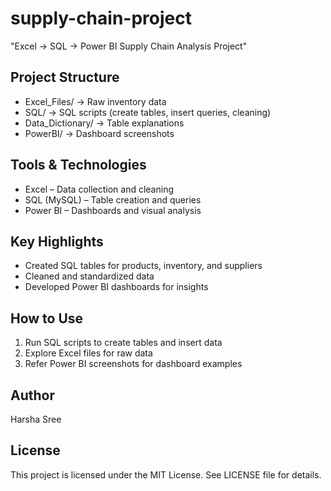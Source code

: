 # supply-chain-project
"Excel → SQL → Power BI Supply Chain Analysis Project"

## Project Structure
- Excel_Files/ → Raw inventory data
- SQL/ → SQL scripts (create tables, insert queries, cleaning)
- Data_Dictionary/ → Table explanations
- PowerBI/ → Dashboard screenshots

## Tools & Technologies
- Excel – Data collection and cleaning
- SQL (MySQL) – Table creation and queries
- Power BI – Dashboards and visual analysis

## Key Highlights
- Created SQL tables for products, inventory, and suppliers
- Cleaned and standardized data
- Developed Power BI dashboards for insights

## How to Use
1. Run SQL scripts to create tables and insert data
2. Explore Excel files for raw data
3. Refer Power BI screenshots for dashboard examples

## Author
Harsha Sree

## License
This project is licensed under the MIT License. See LICENSE file for details.

